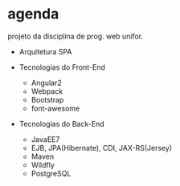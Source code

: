 # agenda
projeto da disciplina de prog. web unifor.
  - Arquitetura SPA

  - Tecnologias do Front-End
      - Angular2
      - Webpack
      - Bootstrap
      - font-awesome
      
  - Tecnologias do Back-End
      - JavaEE7
      - EJB, JPA(Hibernate), CDI, JAX-RS(Jersey)
      - Maven
      - Wildfly
      - PostgreSQL
